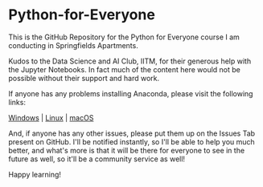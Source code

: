 # Python-for-Everyone

This is the GitHub Repository for the Python for Everyone course I am conducting in Springfields Apartments.

Kudos to the Data Science and AI Club, IITM, for their generous help with the Jupyter Notebooks. In fact much of the content here would not be possible without their support and hard work.

If anyone has any problems installing Anaconda, please visit the following links:

[Windows](https://docs.anaconda.com/anaconda/install/windows/) | [Linux](https://docs.anaconda.com/anaconda/install/linux/) | [macOS](https://docs.anaconda.com/anaconda/install/mac-os/)

And, if anyone has any other issues, please put them up on the Issues Tab present on GitHub. I'll be notified instantly, so I'll be able to help you much better, and what's more is that it will be there for everyone to see in the future as well, so it'll be a community service as well!

Happy learning!
